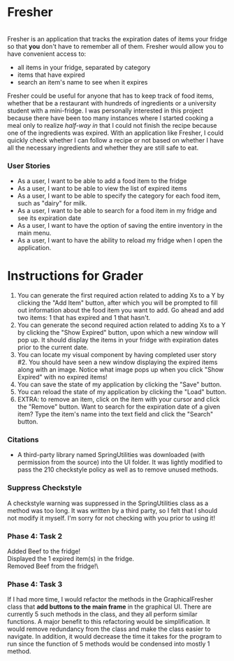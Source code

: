 # Fresher
\
Fresher is an application that tracks the expiration dates
of items your fridge so that **you** don't have to remember all 
of them. Fresher would allow you to have convenient access to:

- all items in your fridge, separated by category
- items that have expired
- search an item's name to see when it expires


Fresher could be useful for anyone that has to keep track of 
food items, whether that be a restaurant with hundreds of 
ingredients or a university student with a mini-fridge. 
I was personally interested in this project because there 
have been too many instances where I started cooking a meal 
only to realize _half-way in_ that I could not finish the 
recipe because one of the ingredients was expired. With an 
application like Fresher, I could quickly check whether I can
follow a recipe or not based on whether I have all the 
necessary ingredients and whether they are still 
safe to eat.

### User Stories
- As a user, I want to be able to add a food item to the fridge
- As a user, I want to be able to view the list of expired items 
- As a user, I want to be able to specify the category for each food item, such as "dairy" for milk.
- As a user, I want to be able to search for a food item in my fridge and see its expiration date
- As a user, I want to have the option of saving the entire inventory in the main menu.
- As a user, I want to have the ability to reload my fridge when I open the application.

# Instructions for Grader
1. You can generate the first required action related to adding Xs 
   to a Y by clicking the "Add Item" button, after which you 
   will be prompted to fill out information about the 
   food item you want to add. Go ahead and add two items: 1 that has
   expired and 1 that hasn't.
2. You can generate the second required action related to adding
   Xs to a Y by clicking the "Show Expired" button, 
   upon which a new window will pop up. It should display the items in
   your fridge with expiration dates prior to the current date.
3. You can locate my visual component by having completed user story #2. You
   should have seen a new window displaying the expired items along 
   with an image. Notice what image pops up when you click
   "Show Expired" with no expired items!
4. You can save the state of my application by clicking the "Save" button.
5. You can reload the state of my application by clicking the "Load" button.
6. EXTRA: to remove an item, click on the item with your cursor and
          click the "Remove" button. Want to search for the expiration 
          date of a given item? Type the item's name into the text field
          and click the "Search" button.
   

### Citations
- A third-party library named SpringUtilities was downloaded 
  (with permission from the source) into the UI folder. It was lightly
  modified to pass the 210 checkstyle policy as well as to remove unused methods.

### Suppress Checkstyle
A checkstyle warning was suppressed in the SpringUtilities class as a method was too long.
It was written by a third party, so I felt that I should not modify it myself. 
I'm sorry for not checking with you prior to using it!

### Phase 4: Task 2
Added Beef to the fridge! \
Displayed the 1 expired item(s) in the fridge.\
Removed Beef from the fridge!\

### Phase 4: Task 3
If I had more time, I would refactor the methods in the
GraphicalFresher class that **add buttons to the main frame** 
in the graphical UI. There are currently 5 such methods in
the class, and they all perform similar functions. A major 
benefit to this refactoring would be simplification. It would
remove redundancy from the class and make the class easier
to navigate. In addition, it would decrease the time it takes
for the program to run since the function of 5 methods would
be condensed into mostly 1 method. 
